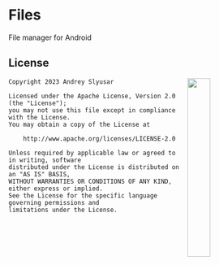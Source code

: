 # Files
File manager for Android

## License
[<img src="https://www.apache.org/img/asf_logo.png" align="right" width="30%" height="30%">](https://www.apache.org/licenses/LICENSE-2.0)

```
Copyright 2023 Andrey Slyusar

Licensed under the Apache License, Version 2.0 (the "License");
you may not use this file except in compliance with the License.
You may obtain a copy of the License at

    http://www.apache.org/licenses/LICENSE-2.0

Unless required by applicable law or agreed to in writing, software
distributed under the License is distributed on an "AS IS" BASIS,
WITHOUT WARRANTIES OR CONDITIONS OF ANY KIND, either express or implied.
See the License for the specific language governing permissions and
limitations under the License.
```

